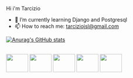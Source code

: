 Hi i'm Tarcizio


- 🌱 I’m currently learning Django and Postgresql
- 📫 How to reach me: tarciziojsl@gmail.com

[![Anurag's GitHub stats](https://github-readme-stats.vercel.app/api?username=TarcizioFilho&show_icons=true&theme=dracula)](https://github.com/TarcizioFilho/github-readme-stats)

<div style="display: inline_block"></br>
  <img height="50" width="60" src="https://cdn.jsdelivr.net/gh/devicons/devicon/icons/python/python-original.svg" />
  <img height="50" width="60" src="https://cdn.jsdelivr.net/gh/devicons/devicon/icons/flask/flask-original.svg" />
  <img height="50" width="60" src="https://cdn.jsdelivr.net/gh/devicons/devicon/icons/sqlite/sqlite-original.svg" />
  <img height="50" width="60" src="https://cdn.jsdelivr.net/gh/devicons/devicon/icons/html5/html5-original.svg" />
  <img height="50" width="60" src="https://cdn.jsdelivr.net/gh/devicons/devicon/icons/css3/css3-original.svg" />
           
</div>
